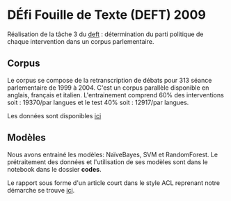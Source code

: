 # DÉfi Fouille de Texte (DEFT) 2009 

Réalisation de la tâche 3 du [deft](https://deft.lisn.upsaclay.fr/2009/) : détermination du parti politique de chaque intervention dans un corpus parlementaire.

## Corpus 

Le corpus se compose de la retranscription de débats pour 313 séance parlementaire de 1999 à 2004. 
C'est un corpus parallèle disponible en anglais, français et italien.
L'entrainement comprend 60% des interventions soit : 19370/par langues et le test 40% soit : 12917/par langues.

Les données sont disponibles [ici](https://deft.lisn.upsaclay.fr/) 

## Modèles

Nous avons entrainé les modèles: NaïveBayes, SVM et RandomForest.
Le prétraitement des données et l'utilisation de ses modèles sont dans le notebook dans le dossier **codes**. 

Le rapport sous forme d'un article court dans le style ACL reprenant notre démarche se trouve [ici](https://github.com/jmasSN/deft_2009/-/blob/page/Rapport.pdf). 

